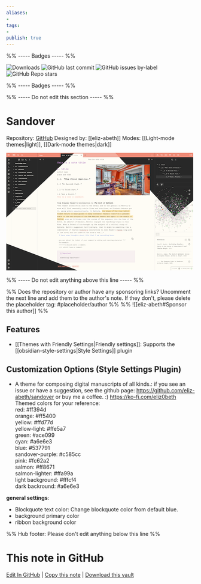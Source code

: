 ```yaml
---
aliases:
- 
tags: 
- 
publish: true
---
```


%% ----- Badges ----- %%

![Downloads](https://img.shields.io/badge/downloads-2690-573E7A?style=for-the-badge&logo=)
![GitHub last commit](https://img.shields.io/github/last-commit/eliz-abeth/sandover?color=573E7A&label=last%20update&logo=github&style=for-the-badge)
![GitHub issues by-label](https://img.shields.io/github/issues/eliz-abeth/sandover/help%20wanted?color=573E7A&logo=github&style=for-the-badge) 
![GitHub Repo stars](https://img.shields.io/github/stars/eliz-abeth/sandover?color=573E7A&logo=github&style=for-the-badge)

%% ----- Badges ----- %%

%% ----- Do not edit this section ----- %%

# Sandover

Repository: [GitHub](https://github.com/eliz-abeth/sandover)
Designed by: [[eliz-abeth]]
Modes: [[Light-mode themes|light]], [[Dark-mode themes|dark]]



![screenshot](https://github.com/eliz-abeth/sandover/raw/HEAD//images/sandover-plain.png)

%% ----- Do not edit anything above this line ----- %% 

%% Does the repository or author have any sponsoring links? Uncomment the next line and add them to the author's note. If they don't, please delete the placeholder tag: #placeholder/author %%
%% ![[eliz-abeth#Sponsor this author]] %%


## Features

- [[Themes with Friendly Settings|Friendly settings]]: Supports the [[obsidian-style-settings|Style Settings]] plugin

## Customization Options (Style Settings Plugin) 
- A theme for composing digital manuscripts of all kinds.: if you see an issue or have a suggestion, see the github page: <https://github.com/eliz-abeth/sandover> or buy me a coffee. :) https://ko-fi.com/eliz0beth <br> Themed colors for your reference:     <br> red: #ff394d    <br> orange: #ff5400    <br> yellow: #ffd77d    <br> yellow-light: #ffe5a7    <br> green: #ace099    <br> cyan: #a6e6e3    <br> blue: #537791    <br> sandover-purple: #c585cc    <br> pink: #fc62a2    <br> salmon: #ff8671    <br> salmon-lighter: #ffa99a <br> light background: #fffcf4 <br> dark backround: #a6e6e3

**general settings**: 
- Blockquote text color: Change blockquote color from default blue.
- background primary color
- ribbon background color


%% Hub footer: Please don't edit anything below this line %%

# This note in GitHub

<span class="git-footer">[Edit In GitHub](https://github.dev/obsidian-community/obsidian-hub/blob/main/02%20-%20Community%20Expansions/02.05%20All%20Community%20Expansions/Themes/Sandover.md "git-hub-edit-note") | [Copy this note](https://raw.githubusercontent.com/obsidian-community/obsidian-hub/main/02%20-%20Community%20Expansions/02.05%20All%20Community%20Expansions/Themes/Sandover.md "git-hub-copy-note") | [Download this vault](https://github.com/obsidian-community/obsidian-hub/archive/refs/heads/main.zip "git-hub-download-vault") </span>
